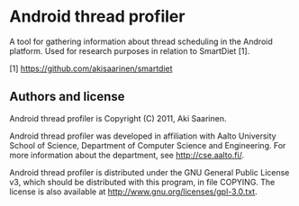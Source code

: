 Android thread profiler
=======================

A tool for gathering information about thread scheduling in the Android
platform. Used for research purposes in relation to SmartDiet [1].

[1] https://github.com/akisaarinen/smartdiet

Authors and license
-------------------

Android thread profiler is Copyright (C) 2011, Aki Saarinen. 

Android thread profiler was developed in affiliation with Aalto University
School of Science, Department of Computer Science and Engineering. For more
information about the department, see http://cse.aalto.fi/.

Android thread profiler is distributed under the GNU General Public License v3,
which should be distributed with this program, in file COPYING. The license is
also available at http://www.gnu.org/licenses/gpl-3.0.txt.
